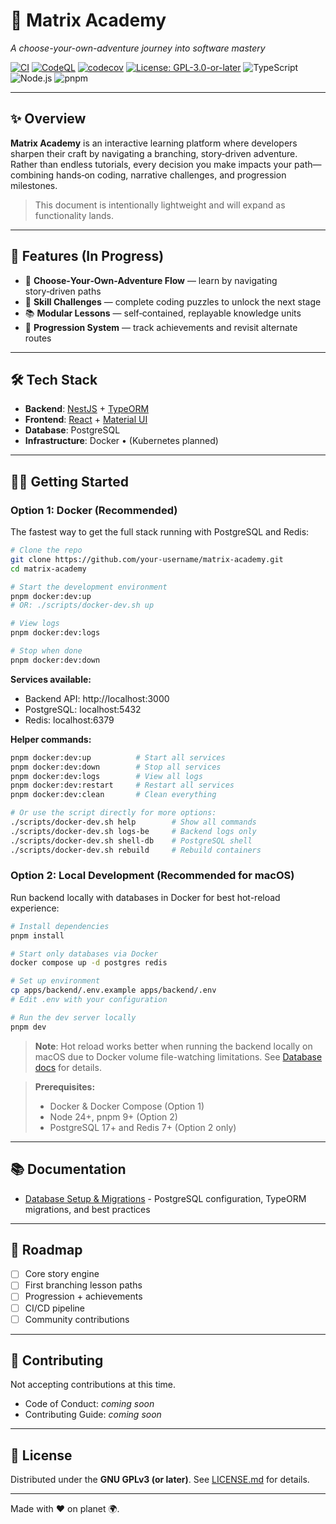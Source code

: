 # 🌌 Matrix Academy

_A choose-your-own-adventure journey into software mastery_

[![CI](https://github.com/Presstronic/matrix-academy/actions/workflows/ci.yml/badge.svg)](https://github.com/Presstronic/matrix-academy/actions/workflows/ci.yml)
[![CodeQL](https://github.com/Presstronic/matrix-academy/actions/workflows/codeql.yml/badge.svg)](https://github.com/Presstronic/matrix-academy/actions/workflows/codeql.yml)
[![codecov](https://codecov.io/gh/Presstronic/matrix-academy/branch/main/graph/badge.svg)](https://codecov.io/gh/Presstronic/matrix-academy)
[![License: GPL-3.0-or-later](https://img.shields.io/badge/license-GPL--3.0--or--later-blue.svg)](./LICENSE.md)
![TypeScript](https://img.shields.io/badge/TypeScript-3178C6?logo=typescript&logoColor=white)
![Node.js](https://img.shields.io/badge/Node.js-24-339933?logo=node.js&logoColor=white)
![pnpm](https://img.shields.io/badge/pnpm-9-F69220?logo=pnpm&logoColor=white)

---

## ✨ Overview

**Matrix Academy** is an interactive learning platform where developers sharpen their craft by navigating a branching, story‑driven adventure.
Rather than endless tutorials, every decision you make impacts your path—combining hands‑on coding, narrative challenges, and progression milestones.

> This document is intentionally lightweight and will expand as functionality lands.

---

## 🚀 Features (In Progress)

- 🧭 **Choose‑Your‑Own‑Adventure Flow** — learn by navigating story‑driven paths
- 🎯 **Skill Challenges** — complete coding puzzles to unlock the next stage
- 📚 **Modular Lessons** — self‑contained, replayable knowledge units
- 🔮 **Progression System** — track achievements and revisit alternate routes

---

## 🛠️ Tech Stack

- **Backend**: [NestJS](https://nestjs.com/) + [TypeORM](https://typeorm.io/)
- **Frontend**: [React](https://react.dev/) + [Material UI](https://mui.com/)
- **Database**: PostgreSQL
- **Infrastructure**: Docker • (Kubernetes planned)

---

## 🧑‍🚀 Getting Started

### Option 1: Docker (Recommended)

The fastest way to get the full stack running with PostgreSQL and Redis:

```bash
# Clone the repo
git clone https://github.com/your-username/matrix-academy.git
cd matrix-academy

# Start the development environment
pnpm docker:dev:up
# OR: ./scripts/docker-dev.sh up

# View logs
pnpm docker:dev:logs

# Stop when done
pnpm docker:dev:down
```

**Services available:**

- Backend API: http://localhost:3000
- PostgreSQL: localhost:5432
- Redis: localhost:6379

**Helper commands:**

```bash
pnpm docker:dev:up          # Start all services
pnpm docker:dev:down        # Stop all services
pnpm docker:dev:logs        # View all logs
pnpm docker:dev:restart     # Restart all services
pnpm docker:dev:clean       # Clean everything

# Or use the script directly for more options:
./scripts/docker-dev.sh help        # Show all commands
./scripts/docker-dev.sh logs-be     # Backend logs only
./scripts/docker-dev.sh shell-db    # PostgreSQL shell
./scripts/docker-dev.sh rebuild     # Rebuild containers
```

### Option 2: Local Development (Recommended for macOS)

Run backend locally with databases in Docker for best hot-reload experience:

```bash
# Install dependencies
pnpm install

# Start only databases via Docker
docker compose up -d postgres redis

# Set up environment
cp apps/backend/.env.example apps/backend/.env
# Edit .env with your configuration

# Run the dev server locally
pnpm dev
```

> **Note**: Hot reload works better when running the backend locally on macOS due to Docker volume file-watching limitations. See [Database docs](./docs/DATABASE.md#hot-reload-in-docker-macos) for details.

> **Prerequisites:**
>
> - Docker & Docker Compose (Option 1)
> - Node 24+, pnpm 9+ (Option 2)
> - PostgreSQL 17+ and Redis 7+ (Option 2 only)

---

## 📚 Documentation

- [Database Setup & Migrations](./docs/DATABASE.md) - PostgreSQL configuration, TypeORM migrations, and best practices

---

## 📍 Roadmap

- [ ] Core story engine
- [ ] First branching lesson paths
- [ ] Progression + achievements
- [ ] CI/CD pipeline
- [ ] Community contributions

---

## 🤝 Contributing

Not accepting contributions at this time.

- Code of Conduct: _coming soon_
- Contributing Guide: _coming soon_

---

## 📜 License

Distributed under the **GNU GPLv3 (or later)**. See [LICENSE.md](./LICENSE.md) for details.

---

Made with ❤️ on planet 🌍.
